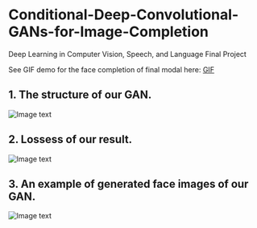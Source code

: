 # Conditional-Deep-Convolutional-GANs-for-Image-Completion
Deep Learning in Computer Vision, Speech, and Language Final Project

See GIF demo for the face completion of final modal here:
[GIF](https://s31.aconvert.com/convert/p3r68-cdx67/rolnv-51dy3.gif)
## 1. The structure of our GAN. ##
![Image text](https://github.com/zhiji95/cDCGAN-face-completion-classification/raw/master/images/structure.png)
## 2. Lossess of our result. ##
![Image text](https://github.com/zhiji95/cDCGAN-face-completion-classification/raw/master/images/losses.png)
## 3. An example of generated face images of our GAN. ##
![Image text](https://github.com/zhiji95/cDCGAN-face-completion-classification/raw/master/images/model-comparison.png)
